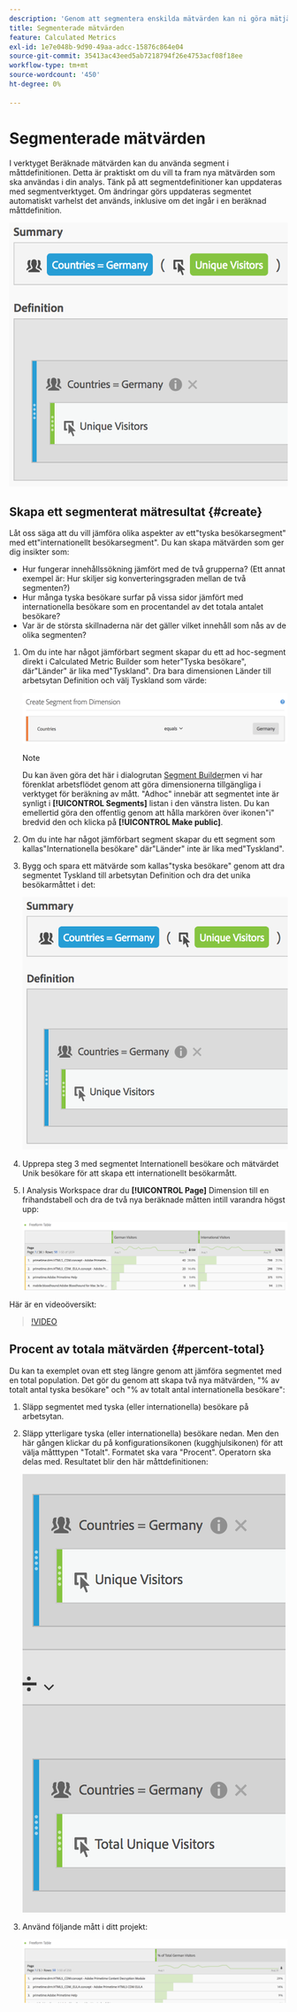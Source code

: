 ```yaml
---
description: 'Genom att segmentera enskilda mätvärden kan ni göra mätjämförelser inom samma rapport. '
title: Segmenterade mätvärden
feature: Calculated Metrics
exl-id: 1e7e048b-9d90-49aa-adcc-15876c864e04
source-git-commit: 35413ac43eed5ab7218794f26e4753acf08f18ee
workflow-type: tm+mt
source-wordcount: '450'
ht-degree: 0%

---
```


# Segmenterade mätvärden

I verktyget Beräknade mätvärden kan du använda segment i måttdefinitionen. Detta är praktiskt om du vill ta fram nya mätvärden som ska användas i din analys. Tänk på att segmentdefinitioner kan uppdateras med segmentverktyget. Om ändringar görs uppdateras segmentet automatiskt varhelst det används, inklusive om det ingår i en beräknad måttdefinition.

![](assets/german-visitors.png)

## Skapa ett segmenterat mätresultat {#create}

Låt oss säga att du vill jämföra olika aspekter av ett&quot;tyska besökarsegment&quot; med ett&quot;internationellt besökarsegment&quot;. Du kan skapa mätvärden som ger dig insikter som:

* Hur fungerar innehållssökning jämfört med de två grupperna? (Ett annat exempel är: Hur skiljer sig konverteringsgraden mellan de två segmenten?)
* Hur många tyska besökare surfar på vissa sidor jämfört med internationella besökare som en procentandel av det totala antalet besökare?
* Var är de största skillnaderna när det gäller vilket innehåll som nås av de olika segmenten?

1. Om du inte har något jämförbart segment skapar du ett ad hoc-segment direkt i Calculated Metric Builder som heter&quot;Tyska besökare&quot;, där&quot;Länder&quot; är lika med&quot;Tyskland&quot;. Dra bara dimensionen Länder till arbetsytan Definition och välj Tyskland som värde:

   ![](assets/segment-from-dimension.png)

   >[!NOTE]
   >
   >Du kan även göra det här i dialogrutan [Segment Builder](/help/components/segmentation/segmentation-workflow/seg-build.md)men vi har förenklat arbetsflödet genom att göra dimensionerna tillgängliga i verktyget för beräkning av mått. &quot;Adhoc&quot; innebär att segmentet inte är synligt i **[!UICONTROL Segments]** listan i den vänstra listen. Du kan emellertid göra den offentlig genom att hålla markören över ikonen&quot;i&quot; bredvid den och klicka på **[!UICONTROL Make public]**.

1. Om du inte har något jämförbart segment skapar du ett segment som kallas&quot;Internationella besökare&quot; där&quot;Länder&quot; inte är lika med&quot;Tyskland&quot;.
1. Bygg och spara ett mätvärde som kallas&quot;tyska besökare&quot; genom att dra segmentet Tyskland till arbetsytan Definition och dra det unika besökarmåttet i det:

   ![](assets/german-visitors.png)

1. Upprepa steg 3 med segmentet Internationell besökare och mätvärdet Unik besökare för att skapa ett internationellt besökarmått.
1. I Analysis Workspace drar du **[!UICONTROL Page]** Dimension till en frihandstabell och dra de två nya beräknade måtten intill varandra högst upp:

   ![](assets/workspace-pages.png)

Här är en videoöversikt:

>[!VIDEO](https://video.tv.adobe.com/v/25407/?quality=12)

## Procent av totala mätvärden {#percent-total}

Du kan ta exemplet ovan ett steg längre genom att jämföra segmentet med en total population. Det gör du genom att skapa två nya mätvärden, &quot;% av totalt antal tyska besökare&quot; och &quot;% av totalt antal internationella besökare&quot;:

1. Släpp segmentet med tyska (eller internationella) besökare på arbetsytan.
1. Släpp ytterligare tyska (eller internationella) besökare nedan. Men den här gången klickar du på konfigurationsikonen (kugghjulsikonen) för att välja måtttypen &quot;Totalt&quot;. Formatet ska vara &quot;Procent&quot;. Operatorn ska delas med. Resultatet blir den här måttdefinitionen:

   ![](assets/cm_metric_total.png)

1. Använd följande mått i ditt projekt:

   ![](assets/cm_percent_total.png)
